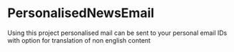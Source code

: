 # PersonalisedNewsEmail
Using this project personalised mail can be sent to your personal email IDs with option for translation of non english content
